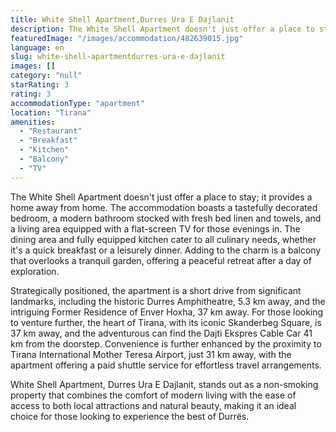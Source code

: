 ```yaml
---
title: White Shell Apartment,Durres Ura E Dajlanit
description: The White Shell Apartment doesn't just offer a place to stay; it provides a home away from home. The accommodation boasts a tastefully decorated bedroom, a mode
featuredImage: "/images/accommodation/482639015.jpg"
language: en
slug: white-shell-apartmentdurres-ura-e-dajlanit
images: []
category: "null"
starRating: 3
rating: 3
accommodationType: "apartment"
location: "Tirana"
amenities:
  - "Restaurant"
  - "Breakfast"
  - "Kitchen"
  - "Balcony"
  - "TV"
---
```


The White Shell Apartment doesn't just offer a place to stay; it provides a home away from home. The accommodation boasts a tastefully decorated bedroom, a modern bathroom stocked with fresh bed linen and towels, and a living area equipped with a flat-screen TV for those evenings in. The dining area and fully equipped kitchen cater to all culinary needs, whether it's a quick breakfast or a leisurely dinner. Adding to the charm is a balcony that overlooks a tranquil garden, offering a peaceful retreat after a day of exploration.

Strategically positioned, the apartment is a short drive from significant landmarks, including the historic Durres Amphitheatre, 5.3 km away, and the intriguing Former Residence of Enver Hoxha, 37 km away. For those looking to venture further, the heart of Tirana, with its iconic Skanderbeg Square, is 37 km away, and the adventurous can find the Dajti Ekspres Cable Car 41 km from the doorstep. Convenience is further enhanced by the proximity to Tirana International Mother Teresa Airport, just 31 km away, with the apartment offering a paid shuttle service for effortless travel arrangements.

White Shell Apartment, Durres Ura E Dajlanit, stands out as a non-smoking property that combines the comfort of modern living with the ease of access to both local attractions and natural beauty, making it an ideal choice for those looking to experience the best of Durrës.

